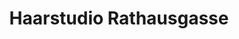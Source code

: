 ---
title: "Haarstudio Rathausgasse"
url: /frankenberg-sa/haarstudio-rathausgasse/
shop: Friseur
---
